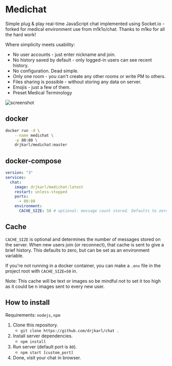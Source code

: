 # Medichat
Simple plug & play real-time JavaScript chat implemented using Socket.io - forked
for medical environment use from m1k1o/chat. Thanks to m1ko for all the hard work!


Where simplicity meets usability:

* No user accounts - just enter nickname and join.
* No history saved by default - only logged-in users can see recent history.
* No configuration. Dead simple.
* Only one room - you can't create any other rooms or write PM to others.
* Files sharing is possible - without storing any data on server.
* Emojis - just a few of them.
* Preset Medical Terminology

![screenshot](https://raw.githubusercontent.com/m1k1o/chat/master/screenshot.png)

## docker

```sh
docker run -d \
	--name medichat \
	-p 80:80 \
	drjkarl/medichat:master
```

## docker-compose

```yml
version: "3"
services:
  chat:
    image: drjkarl/medichat:latest
    restart: unless-stopped
    ports:
      - 80:80
    environment:
      CACHE_SIZE: 50 # optional: message count stored. Defaults to zero.
 ```

## Cache
`CACHE_SIZE` is optional and determines the number of messages stored on the server. When new users join (or reconnect), that cache is sent to give a brief history. This defaults to zero, but can be set as an environment variable.

If you're not running in a docker container, you can make a `.env` file in the project root with `CACHE_SIZE=50` in.

Note: This cache will be text or images so be mindful not to set it too high as it could be n images sent to every new user.

## How to install

Requirements: `nodejs`, `npm`

1. Clone this repository.
	- `git clone https://github.com/drjkarl/chat .`
2. Install server dependencies.
	- `npm install`
3. Run server (default port is `80`).
	- `npm start [custom_port]`
4. Done, visit your chat in browser.
